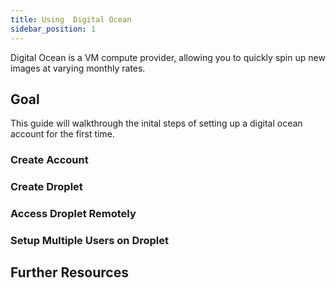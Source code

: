 ```yaml
---
title: Using  Digital Ocean 
sidebar_position: 1
---
```


Digital Ocean is a VM compute provider, allowing you to quickly spin up new images at varying monthly rates.

## Goal 
This guide will walkthrough the inital steps of setting up a digital ocean account for the first time.

### Create Account

### Create Droplet

### Access Droplet Remotely 

### Setup Multiple Users on Droplet

## Further Resources